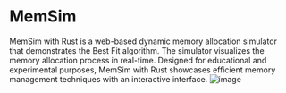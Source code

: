 # MemSim
MemSim with Rust is a web-based dynamic memory allocation simulator that demonstrates the Best Fit algorithm. The simulator visualizes the memory allocation process in real-time. Designed for educational and experimental purposes, MemSim with Rust showcases efficient memory management techniques with an interactive interface.
![image](https://github.com/user-attachments/assets/82b946fb-9dc9-4beb-a453-f318ce2f6974)

